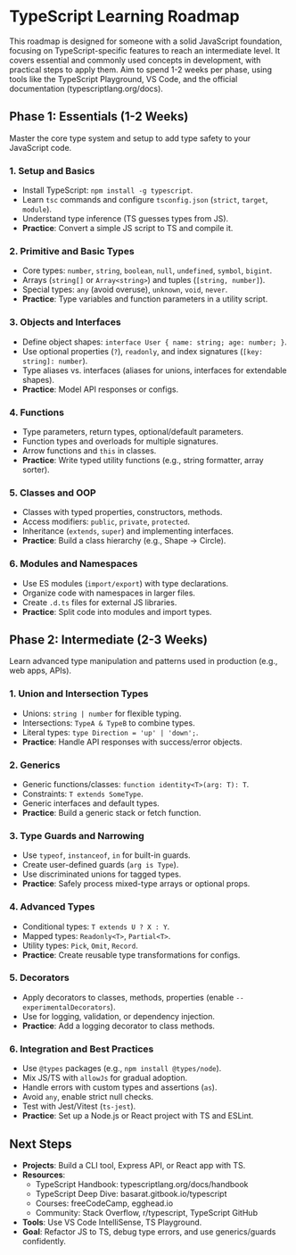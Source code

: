 # TypeScript Learning Roadmap

This roadmap is designed for someone with a solid JavaScript foundation, focusing on TypeScript-specific features to reach an intermediate level. It covers essential and commonly used concepts in development, with practical steps to apply them. Aim to spend 1-2 weeks per phase, using tools like the TypeScript Playground, VS Code, and the official documentation (typescriptlang.org/docs).

## Phase 1: Essentials (1-2 Weeks)
Master the core type system and setup to add type safety to your JavaScript code.

### 1. Setup and Basics
- Install TypeScript: `npm install -g typescript`.
- Learn `tsc` commands and configure `tsconfig.json` (`strict`, `target`, `module`).
- Understand type inference (TS guesses types from JS).
- **Practice**: Convert a simple JS script to TS and compile it.

### 2. Primitive and Basic Types
- Core types: `number`, `string`, `boolean`, `null`, `undefined`, `symbol`, `bigint`.
- Arrays (`string[]` or `Array<string>`) and tuples (`[string, number]`).
- Special types: `any` (avoid overuse), `unknown`, `void`, `never`.
- **Practice**: Type variables and function parameters in a utility script.

### 3. Objects and Interfaces
- Define object shapes: `interface User { name: string; age: number; }`.
- Use optional properties (`?`), `readonly`, and index signatures (`[key: string]: number`).
- Type aliases vs. interfaces (aliases for unions, interfaces for extendable shapes).
- **Practice**: Model API responses or configs.

### 4. Functions
- Type parameters, return types, optional/default parameters.
- Function types and overloads for multiple signatures.
- Arrow functions and `this` in classes.
- **Practice**: Write typed utility functions (e.g., string formatter, array sorter).

### 5. Classes and OOP
- Classes with typed properties, constructors, methods.
- Access modifiers: `public`, `private`, `protected`.
- Inheritance (`extends`, `super`) and implementing interfaces.
- **Practice**: Build a class hierarchy (e.g., Shape -> Circle).

### 6. Modules and Namespaces
- Use ES modules (`import/export`) with type declarations.
- Organize code with namespaces in larger files.
- Create `.d.ts` files for external JS libraries.
- **Practice**: Split code into modules and import types.

## Phase 2: Intermediate (2-3 Weeks)
Learn advanced type manipulation and patterns used in production (e.g., web apps, APIs).

### 1. Union and Intersection Types
- Unions: `string | number` for flexible typing.
- Intersections: `TypeA & TypeB` to combine types.
- Literal types: `type Direction = 'up' | 'down';`.
- **Practice**: Handle API responses with success/error objects.

### 2. Generics
- Generic functions/classes: `function identity<T>(arg: T): T`.
- Constraints: `T extends SomeType`.
- Generic interfaces and default types.
- **Practice**: Build a generic stack or fetch function.

### 3. Type Guards and Narrowing
- Use `typeof`, `instanceof`, `in` for built-in guards.
- Create user-defined guards (`arg is Type`).
- Use discriminated unions for tagged types.
- **Practice**: Safely process mixed-type arrays or optional props.

### 4. Advanced Types
- Conditional types: `T extends U ? X : Y`.
- Mapped types: `Readonly<T>`, `Partial<T>`.
- Utility types: `Pick`, `Omit`, `Record`.
- **Practice**: Create reusable type transformations for configs.

### 5. Decorators
- Apply decorators to classes, methods, properties (enable `--experimentalDecorators`).
- Use for logging, validation, or dependency injection.
- **Practice**: Add a logging decorator to class methods.

### 6. Integration and Best Practices
- Use `@types` packages (e.g., `npm install @types/node`).
- Mix JS/TS with `allowJs` for gradual adoption.
- Handle errors with custom types and assertions (`as`).
- Avoid `any`, enable strict null checks.
- Test with Jest/Vitest (`ts-jest`).
- **Practice**: Set up a Node.js or React project with TS and ESLint.

## Next Steps
- **Projects**: Build a CLI tool, Express API, or React app with TS.
- **Resources**:
  - TypeScript Handbook: typescriptlang.org/docs/handbook
  - TypeScript Deep Dive: basarat.gitbook.io/typescript
  - Courses: freeCodeCamp, egghead.io
  - Community: Stack Overflow, r/typescript, TypeScript GitHub
- **Tools**: Use VS Code IntelliSense, TS Playground.
- **Goal**: Refactor JS to TS, debug type errors, and use generics/guards confidently.
